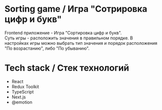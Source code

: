 # Sorting game / Игра "Сотрировка цифр и букв"
Frontend приложение - Игра "Сортировка цифр и букв". 
<br>
Суть игры - расположить значения в правильном порядке. В настройках игры можно выбрать тип значения и порядок расположения "По возрастанию", либо "По убыванию".

# Tech stack / Стек технологий
* React
* Redux Toolkit
* TypeScript
* Next.js
* @emotion
